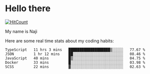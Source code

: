 # Hello there

[![HitCount](http://hits.dwyl.com/na-ji/na-ji.svg)](https://youtu.be/dQw4w9WgXcQ)

My name is Naji

Here are some real time stats about my coding habits:

<!--START_SECTION:waka-->
```text
TypeScript   11 hrs 3 mins   ███████████████████▒░░░░░   77.67 % 
JSON         1 hr 12 mins    ██░░░░░░░░░░░░░░░░░░░░░░░   08.46 % 
JavaScript   40 mins         █▒░░░░░░░░░░░░░░░░░░░░░░░   04.75 % 
Docker       33 mins         █░░░░░░░░░░░░░░░░░░░░░░░░   03.98 % 
SCSS         22 mins         ▓░░░░░░░░░░░░░░░░░░░░░░░░   02.63 % 
```
<!--END_SECTION:waka-->
